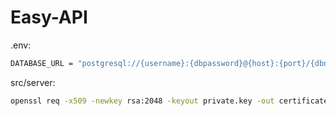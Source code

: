 # Easy-API

.env:
```bash
DATABASE_URL = "postgresql://{username}:{dbpassword}@{host}:{port}/{dbname}"
```

src/server:
```bash
openssl req -x509 -newkey rsa:2048 -keyout private.key -out certificate.crt -days 365 -nodes
```